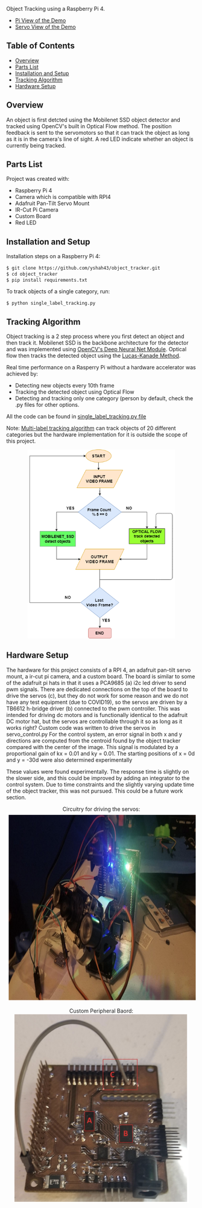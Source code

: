 Object Tracking using a Raspberry Pi 4. 

* [Pi View of the Demo](https://drive.google.com/open?id=1EuTZfTK4OLIzXOUKoZkWMZ2OpnGOkIYl)
* [Servo View of the Demo](https://drive.google.com/file/d/1CqaZqvUET-iiFShD1uzIiYLTDpLR0OoJ/view?usp=sharing)


## Table of Contents
* [Overview](#overview)
* [Parts List](#parts-list)
* [Installation and Setup](#installation-and-setup)
* [Tracking Algorithm](#tracking-algorithm)
* [Hardware Setup](#hardware-setup)

## Overview
An object is first detcted using the Mobilenet SSD object detector and tracked using OpenCV's built in Optical Flow method.
The position feedback is sent to the servomotors so that it can track the object as long as it is in the camera's line of sight. 
A red LED indicate whether an  object is currently being tracked.

## Parts List
Project was created with:
* Raspberry Pi 4
* Camera which is compatible with RPI4
* Adafruit Pan-Tilt Servo Mount
* IR-Cut Pi Camera
* Custom Board
* Red LED
	
## Installation and Setup
Installation steps on a Raspberry Pi 4:

```
$ git clone https://github.com/yshah43/object_tracker.git
$ cd object_tracker
$ pip install requirements.txt
```

To track objects of a single category, run:
```
$ python single_label_tracking.py
```

## Tracking Algorithm

Object tracking is a 2 step process where you first detect an object and then track it.
Mobilenet SSD is the backbone architecture for the detector and was implemented using [OpenCV's Deep Neural Net Module](https://github.com/opencv/opencv/wiki/Deep-Learning-in-OpenCV). Optical flow then tracks the detected object using the [Lucas-Kanade Method](https://docs.opencv.org/3.4/d4/dee/tutorial_optical_flow.html).


Real time performance on a Rasperry Pi without a hardware accelerator was achieved by:
* Detecting new objects every 10th frame 
* Tracking the detected object using Optical Flow
* Detecting and tracking only one category (person by default, check the .py files for other options.

All the code can be found in [single_label_tracking.py file](single_label_tracking.py)

Note: [Multi-label tracking algorithm](multi_label_tracking.py) can track objects of 20 different categories but the hardware implementation for it is outside the scope of this project.


<p align="center">
<img  height = "500" src="tracking_algo.png">
</p>


## Hardware Setup

The hardware for this project consists of a RPI 4, an adafruit pan-tilt servo mount, a ir-cut pi camera, and a custom board. The board is similar to some of the adafruit pi hats in that it uses a PCA9685 (a) i2c led driver to send pwm signals. There are dedicated connections on the top of the board to drive the servos (c), but they do not work for some reason and we do not have any test equipment (due to COVID19), so the servos are driven by a  TB6612 h-bridge driver (b) connected to the pwm controller. This was intended for driving dc motors and is functionally identical to the adafruit DC motor hat, but the servos are controllable through it so as long as it works right? Custom code was written to drive the servos in servo_control.py
For the control system, an error signal in both x and y directions are computed from the centroid found by the object tracker compared with the center of the image. This signal is modulated by a proportional gain of kx = 0.01 and ky = 0.01. The starting positions of x = 0d and y = -30d were also determined experimentally

These values were found experimentally. The response time is slightly on the slower side, and this could be improved by adding an integrator to the control system. Due to time constraints and the slightly varying update time of the object tracker, this was not pursued. This could be a future work section.



<p align="center">
  Circuitry for driving the servos:
<img  height = "500" src="servo_circuit.png">
</p>


<p align="center">
  Custom Peripheral Baord:
<img  height = "500" src="custom board.png">
</p>



